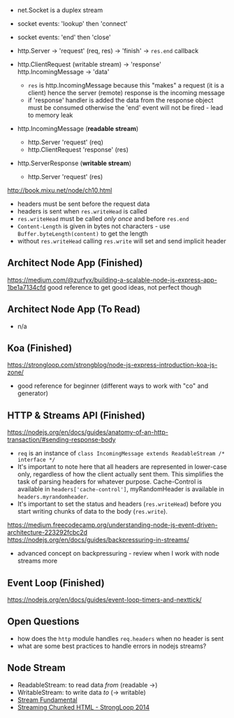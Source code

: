 - net.Socket is a duplex stream
- socket events: 'lookup' then 'connect'
- socket events: 'end' then 'close'

- http.Server -> 'request' (req, res) -> 'finish' -> `res.end` callback
- http.ClientRequest (writable stream) -> 'response' http.IncomingMessage -> 'data'
  - `res` is http.IncomingMessage because this "makes" a request (it is a client) hence the server (remote) response is the incoming message
  - if 'response' handler is added the data from the response object must be consumed otherwise the 'end' event will not be fired - lead to memory leak

- http.IncomingMessage (**readable stream**)
  - http.Server 'request' (req)
  - http.ClientRequest 'response' (res)
- http.ServerResponse (**writable stream**)
  - http.Server 'request' (res)

http://book.mixu.net/node/ch10.html

- headers must be sent before the request data
- headers is sent when `res.writeHead` is called
- `res.writeHead` must be called *only once* and before `res.end`
- `Content-Length` is given in bytes not characters - use `Buffer.byteLength(content)` to get the length
- without `res.writeHead` calling `res.write` will set and send implicit header



## Architect Node App (Finished)

https://medium.com/@zurfyx/building-a-scalable-node-js-express-app-1be1a7134cfd
good reference to get good ideas, not perfect though


## Architect Node App (To Read)

- n/a


## Koa (Finished)

https://strongloop.com/strongblog/node-js-express-introduction-koa-js-zone/
- good reference for beginner (different ways to work with "co" and generator)


## HTTP & Streams API (Finished)

https://nodejs.org/en/docs/guides/anatomy-of-an-http-transaction/#sending-response-body
- `req` is an instance of `class IncomingMessage extends ReadableStream /* interface */`
- It's important to note here that all headers are represented in lower-case only, regardless of how the client actually sent them. This simplifies the task of parsing headers for whatever purpose. Cache-Control is available in `headers['cache-control']`, myRandomHeader is available in `headers.myrandomheader`.
- It's important to set the status and headers (`res.writeHead`) before you start writing chunks of data to the body (`res.write`).

https://medium.freecodecamp.org/understanding-node-js-event-driven-architecture-223292fcbc2d
https://nodejs.org/en/docs/guides/backpressuring-in-streams/
- advanced concept on backpressuring - review when I work with node streams more


## Event Loop (Finished) 

https://nodejs.org/en/docs/guides/event-loop-timers-and-nexttick/


## Open Questions

- how does the `http` module handles `req.headers` when no header is sent
- what are some best practices to handle errors in nodejs streams?


## Node Stream

- ReadableStream: to read data _from_ (readable ->)
- WritableStream: to write data _to_ (-> writable)
- [Stream Fundamental](https://medium.freecodecamp.org/node-js-streams-everything-you-need-to-know-c9141306be93)
- [Streaming Chunked HTML - StrongLoop 2014](https://strongloop.com/strongblog/streaming-chunked-html-node-js-data/)
